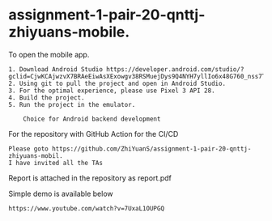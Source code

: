 # assignment-1-pair-20-qnttj-zhiyuans-mobile. 

To open the mobile app. 

    1. Download Android Studio https://developer.android.com/studio/?gclid=CjwKCAjwzvX7BRAeEiwAsXExowgv38RSMuejDys9Q4NYH7yllIo6x48G760_nss7TU9g244l4ki2axoCfZ4QAvD_BwE&gclsrc=aw.ds. 
    2. Using git to pull the project and open in Android Studio. 
    3. For the optimal experience, please use Pixel 3 API 28. 
    4. Build the project. 
    5. Run the project in the emulator.  
    
		Choice for Android backend development
		
		
For the repository with GitHub Action for the CI/CD

	Please goto https://github.com/ZhiYuanS/assignment-1-pair-20-qnttj-zhiyuans-mobil.  
	I have invited all the TAs 
	

Report is attached in the repository as report.pdf

Simple demo is available below

	https://www.youtube.com/watch?v=7UxaL1OUPGQ
